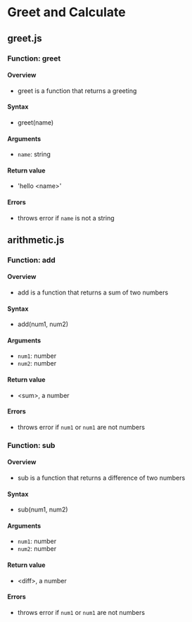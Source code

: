 # Greet and Calculate


## greet.js

### Function: greet

#### Overview

* greet is a function that returns a greeting

#### Syntax

* greet(name)

#### Arguments

* `name`: string

#### Return value

* 'hello \<name>'

#### Errors

* throws error if `name` is not a string



## arithmetic.js

### Function: add

#### Overview

* add is a function that returns a sum of two numbers

#### Syntax

* add(num1, num2)

#### Arguments

* `num1`: number
* `num2`: number

#### Return value

* \<sum>, a number

#### Errors

* throws error if `num1` or `num1` are not numbers


### Function: sub

#### Overview

* sub is a function that returns a difference of two numbers

#### Syntax

* sub(num1, num2)

#### Arguments

* `num1`: number
* `num2`: number

#### Return value

* \<diff>, a number

#### Errors

* throws error if `num1` or `num1` are not numbers
